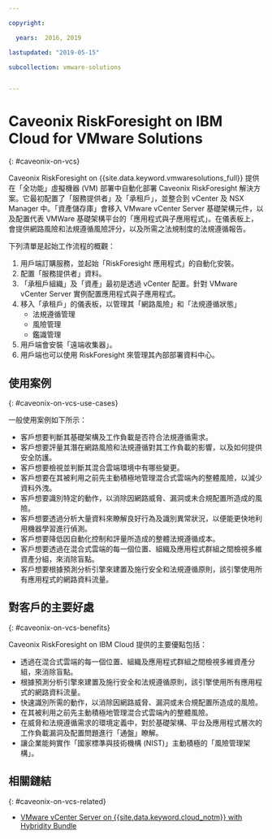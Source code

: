 ```yaml
---

copyright:

  years:  2016, 2019

lastupdated: "2019-05-15"

subcollection: vmware-solutions


---
```


# Caveonix RiskForesight on IBM Cloud for VMware Solutions
{: #caveonix-on-vcs}

Caveonix RiskForesight on {{site.data.keyword.vmwaresolutions_full}} 提供在「全功能」虛擬機器 (VM) 部署中自動化部署 Caveonix RiskForesight 解決方案。它最初配置了「服務提供者」及「承租戶」，並整合到 vCenter 及 NSX Manager 中。「資產儲存庫」會移入 VMware vCenter Server 基礎架構元件，以及配置代表 VMWare 基礎架構平台的「應用程式與子應用程式」。在儀表板上，會提供網路風險和法規遵循風險評分，以及所需之法規制度的法規遵循報告。

下列清單是起始工作流程的概觀：
1.	用戶端訂購服務，並起始「RiskForesight 應用程式」的自動化安裝。
2.	配置「服務提供者」資料。
3.	「承租戶組織」及「資產」最初是透過 vCenter 配置。針對 VMware vCenter Server 實例配置應用程式與子應用程式。
4.	移入「承租戶」的儀表板，以管理其「網路風險」和「法規遵循狀態」
    - 法規遵循管理
    - 風險管理
    - 鑑識管理
5.	用戶端會安裝「遠端收集器」。
6.	用戶端也可以使用 RiskForesight 來管理其內部部署資料中心。


## 使用案例
{: #caveonix-on-vcs-use-cases}

一般使用案例如下所示：
- 客戶想要判斷其基礎架構及工作負載是否符合法規遵循需求。
-	客戶想要評量其潛在網路風險和法規遵循對其工作負載的影響，以及如何提供安全防護。
-	客戶想要檢視並判斷其混合雲端環境中有哪些變更。
-	客戶想要在其被利用之前先主動積極地管理混合式雲端內的整體風險，以減少資料外洩。
-	客戶想要識別特定的動作，以消除因網路威脅、漏洞或未合規配置所造成的風險。
-	客戶想要透過分析大量資料來瞭解良好行為及識別異常狀況，以便能更快地利用機器學習進行偵測。
-	客戶想要降低因自動化控制和評量所造成的整體法規遵循成本。
-	客戶想要透過在混合式雲端的每一個位置、組織及應用程式群組之間檢視多維資產分組，來消除盲點。
-	客戶想要根據預測分析引擎來建置及施行安全和法規遵循原則，該引擎使用所有應用程式的網路資料流量。

## 對客戶的主要好處
{: #caveonix-on-vcs-benefits}

Caveonix RiskForesight on IBM Cloud 提供的主要優點包括：
-	透過在混合式雲端的每一個位置、組織及應用程式群組之間檢視多維資產分組，來消除盲點。
-	根據預測分析引擎來建置及施行安全和法規遵循原則，該引擎使用所有應用程式的網路資料流量。
-	快速識別所需的動作，以消除因網路威脅、漏洞或未合規配置所造成的風險。
-	在其被利用之前先主動積極地管理混合式雲端內的整體風險。
-	在威脅和法規遵循需求的環境定義中，對於基礎架構、平台及應用程式層次的工作負載漏洞及配置問題進行「通盤」瞭解。
-	讓企業能夠實作「國家標準與技術機構 (NIST)」主動積極的「風險管理架構」。

## 相關鏈結
{: #caveonix-on-vcs-related}

*   [VMware vCenter Server on {{site.data.keyword.cloud_notm}} with Hybridity Bundle](/docs/services/vmwaresolutions/archiref/vcs?topic=vmware-solutions-vcs-hybridity-intro)
